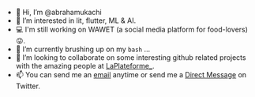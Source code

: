 - 👋 Hi, I’m @abrahamukachi
- 👀 I’m interested in lit, flutter, ML & AI.
- 💻 I'm still working on WAWET (a social media platform for food-lovers) 😜.
- 🌱 I’m currently brushing up on my `bash` ...
- 💞️ I’m looking to collaborate on some interesting github related projects with the amazing people at [LaPlateforme_](https://laplateforme.io).
- 📫 You can send me an [email](abrahamukachi@gmail.com) anytime or send me a [Direct Message](https://twitter.com/abrahamukachi) on Twitter.

<!---
abrahamukachi/abrahamukachi is a ✨ special ✨ repository because its `README.md` (this file) appears on your GitHub profile.
You can click the Preview link to take a look at your changes.
--->
